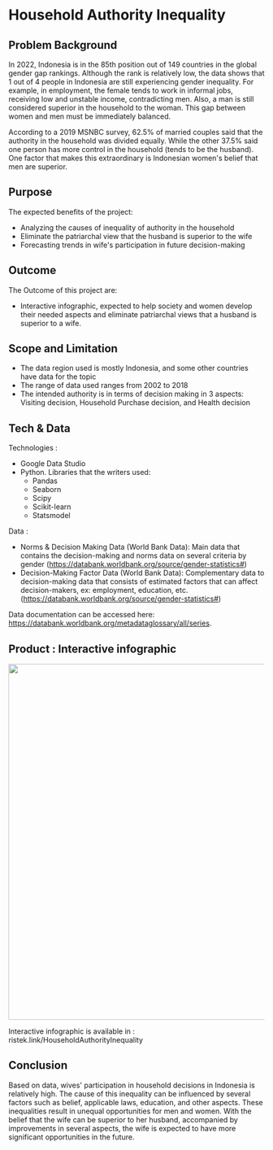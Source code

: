 # Household Authority Inequality

## Problem Background
In 2022, Indonesia is in the 85th position out of 149 countries in the global gender gap rankings. Although the rank is relatively low, the data shows that 1 out of 4 people in Indonesia are still experiencing gender inequality. For example, in employment, the female tends to work in informal jobs, receiving low and unstable income, contradicting men. Also, a man is still considered superior in the household to the woman. This gap between women and men must be immediately balanced.

According to a 2019 MSNBC survey, 62.5% of married couples said that the authority in the household was divided equally. While the other 37.5% said one person has more control in the household (tends to be the husband). One factor that makes this extraordinary is Indonesian women's belief that men are superior.

## Purpose
The expected benefits of the project:
* Analyzing the causes of inequality of authority in the household
* Eliminate the patriarchal view that the husband is superior to the wife
* Forecasting trends in wife's participation in future decision-making

## Outcome
The Outcome of this project are:
* Interactive infographic, expected to help society and women develop their needed aspects and eliminate patriarchal views that a husband is superior to a wife.

## Scope and Limitation
* The data region used is mostly Indonesia, and some other countries have data for the topic
* The range of data used ranges from 2002 to 2018
* The intended authority is in terms of decision making in 3 aspects: Visiting decision, Household Purchase decision, and Health
decision

## Tech & Data
Technologies :
* Google Data Studio
* Python. Libraries that the writers used:
  * Pandas
  * Seaborn
  * Scipy
  * Scikit-learn
  * Statsmodel

Data :
* Norms & Decision Making Data (World Bank Data): Main data that contains the decision-making and norms data on several criteria by gender (https://databank.worldbank.org/source/gender-statistics#)
* Decision-Making Factor Data (World Bank Data): Complementary data to decision-making data that consists of estimated factors that can affect decision-makers, ex: employment, education, etc. (https://databank.worldbank.org/source/gender-statistics#)

Data documentation can be accessed here: https://databank.worldbank.org/metadataglossary/all/series.

## Product : Interactive infographic
<img src="https://user-images.githubusercontent.com/88226713/182277095-3d1ceb85-37b8-4796-bced-bb658f9180b1.jpg" width="700">

Interactive infographic is available in : ristek.link/HouseholdAuthorityInequality

## Conclusion
Based on data, wives' participation in household decisions in Indonesia is relatively high. The cause of this inequality can be influenced by several factors such as belief, applicable laws, education, and other aspects. These inequalities result in unequal opportunities for men and women. With the belief that the wife can be superior to her husband, accompanied by improvements in several aspects, the wife is expected to have more significant opportunities in the future.
